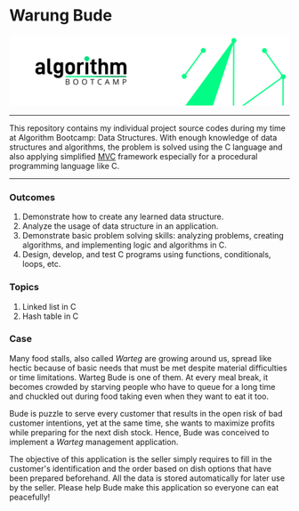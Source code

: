 # Warung Bude

![Algorithm Bootcamp](https://github.com/dzniel/warung-bude/blob/main/images/algorithm-bootcamp.png)

---

This repository contains my individual project source codes during my time at Algorithm Bootcamp: Data Structures. With enough knowledge of data structures and algorithms, the problem is solved using the C language and also applying simplified [MVC](https://en.wikipedia.org/wiki/Model%E2%80%93view%E2%80%93controller) framework especially for a procedural programming language like C.

---

### Outcomes
1. Demonstrate how to create any learned data structure.
2. Analyze the usage of data structure in an application.
3. Demonstrate basic problem solving skills: analyzing problems, creating algorithms, and implementing logic and algorithms in C.
4. Design, develop, and test C programs using functions, conditionals, loops, etc.

### Topics
1. Linked list in C
2. Hash table in C

### Case
Many food stalls, also called *Warteg* are growing around us, spread like hectic because of basic needs that must be met despite material difficulties or time limitations. Warteg Bude is one of them. At every meal break, it becomes crowded by starving people who have to queue for a long time and chuckled out during food taking even when they want to eat it too.

Bude is puzzle to serve every customer that results in the open risk of bad customer intentions, yet at the same time, she wants to maximize profits while preparing for the next dish stock. Hence, Bude was conceived to implement a *Warteg* management application.

The objective of this application is the seller simply requires to fill in the customer's identification and the order based on dish options that have been prepared beforehand. All the data is stored automatically for later use by the seller. Please help Bude make this application so everyone can eat peacefully!
